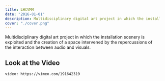 ```yaml
---
title: LHCVMM
date: "2016-01-01"
description: Multidisciplinary digital art project in which the installation scenery is exploited and the creation of a space intervened by the repercussions of the interaction between audio and visuals.
cover: "./cover.png"
---
```


Multidisciplinary digital art project in which the installation scenery is exploited and the creation of a space intervened by the repercussions of the interaction between audio and visuals.

## Look at the Video

`video: https://vimeo.com/191642319`

